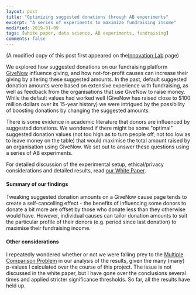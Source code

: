 ```yaml
---
layout: post
title: "Optimizing suggested donations through AB experiments"
excerpt: "A series of experiments to maximize fundraising income"
modified: 2019-01-09
tags: [white paper, data science, AB experiments, fundraising]
comments: false
---
```


(A modified copy of this post first appeared on the[Innovation Lab](https://www.ourcommunity.com.au/general/general_article.jsp?articleid=7545) page)

We explored how suggested donations on our fundraising platform [GiveNow](https://www.givenow.com.au/) influence giving, and how not-for-profit causes can increase their giving by altering these suggested amounts. In the past, default suggested donation amounts were based on extensive experience with fundraising, as well as feedback from the organisations that use GiveNow to raise money. While the default values had worked well (GiveNow has raised close to $100 million dollars over its 15-year history) we were intrigued by the possibility of boosting donations by changing the suggested amounts.

There is some evidence in academic literature that donors are influenced by suggested donations. We wondered if there might be some "optimal" suggested donation values (not too high as to turn people off, not too low as to leave money on the table) that would maximise the total amount raised by an organisation using GiveNow. We set out to answer these questions using a series of AB experiments.

For detailed discussion of the experimental setup, ethical/privacy considerations and detailed results, read [our White Paper](https://www.ourcommunity.com.au/general/general_article.jsp?articleid=7545).

#### Summary of our findings
Tweaking suggested donation amounts on a GiveNow cause page tends to create a self-cancelling effect - the benefits of influencing some donors to donate a bit more are offset by those who donate less than they otherwise would have. However, individual causes can tailor donation amounts to suit the particular profile of their donors (e.g. period since last donation) to maximise their fundraising income.

#### Other considerations
I repeatedly wondered whether or not we were falling prey to the [Multiple Comparison Problem](https://en.wikipedia.org/wiki/Multiple_comparisons_problem) in our analysis of the results, given the many (many) p-values I calculated over the course of this project. The issue is not discussed in the white paper, but I have gone over the conclusions several times and applied stricter significance thresholds. So far, all the results have held up.



